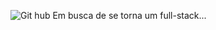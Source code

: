 ![Git hub](https://github.com/Matheus1415/Matheus1415/assets/115950084/698d55d3-c790-43fc-a119-4fecacb64a32)
Em busca de se torna um full-stack...
